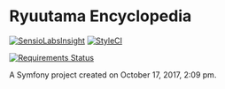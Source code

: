 Ryuutama Encyclopedia
=========

[![SensioLabsInsight](https://insight.sensiolabs.com/projects/d4172a6f-b7ac-4123-87d3-86baf36cf9a9/big.png)](https://insight.sensiolabs.com/projects/f1aaf4a9-fc3e-47fc-900d-b33aa25a447c)
[![StyleCI](https://styleci.io/repos/73740838/shield)](https://styleci.io/repos/108265826)

[![Requirements Status](https://requires.io/github/OAuth2-Framework/oauth2-framework/requirements.svg?branch=master)](https://requires.io/github/mirandaguillaume/ryuutama-encyclopedia/requirements/?branch=master)

A Symfony project created on October 17, 2017, 2:09 pm.
